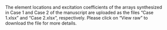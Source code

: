The element locations and excitation coefficients of the arrays synthesized in Case 1 and Case 2 of the manuscript are uploaded as the files “Case 1.xlsx” and “Case 2.xlsx”, respectively.
Please click on “View raw” to download the file for more details.
